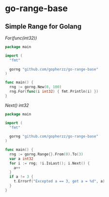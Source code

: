 # go-range-base
## Simple Range for Golang
*For(func(int32))*
```go
package main

import (
  "fmt"
  
  gorng "github.com/gopherzz/go-range-base"
)

func main() {
  rng := gorng.New(0, 100)
  rng.For(func(i int32) { fmt.Println(i) })
}
```
*Next() int32*
```go
package main

import (
  "fmt"
  
  gorng "github.com/gopherzz/go-range-base"
)

func main() {
  rng := gorng.Range{}.From(0).To(3)
  var a int32
  for i := rng; !i.IsLast(); i.Next() {
  	a++
  }
  if a != 3 {
  	t.Errorf("Excepted a == 3, get a = %d", a)
  }
}
```
